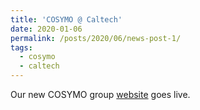 ```yaml
---
title: 'COSYMO @ Caltech'
date: 2020-01-06
permalink: /posts/2020/06/news-post-1/ 
tags:
  - cosymo
  - caltech
---
```


Our new COSYMO group [website](http://www.cosymo.caltech.edu) goes live.
